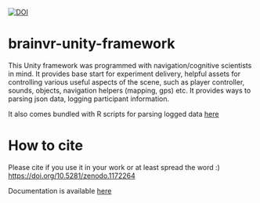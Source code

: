 [![DOI](https://zenodo.org/badge/DOI/10.5281/zenodo.1172264.svg)](https://doi.org/10.5281/zenodo.1172264)

# brainvr-unity-framework
This Unity framework was programmed with navigation/cognitive scientists in mind. It provides base start for experiment delivery, 
helpful assets for controlling various useful aspects of the scene, such as player controller, sounds, objects, navigation helpers (mapping, gps) etc. It provides ways to parsing json data, logging participant information. 

It also comes bundled with R scripts for parsing logged data [here](https://github.com/BrainVR/brainvr-reader)

# How to cite
Please cite if you use it in your work or at least spread the word :) https://doi.org/10.5281/zenodo.1172264

Documentation is available [here](https://brainvr.github.io/brainvr-unity-framework-documentation/)
